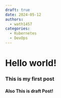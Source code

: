 ```yaml
---
draft: true
date: 2024-05-12
authors:
  - wath1457
categories:
  - Kubernetes
  - DevOps
---
```


# Hello world!

### This is my first post
#### Also This is draft Post!
